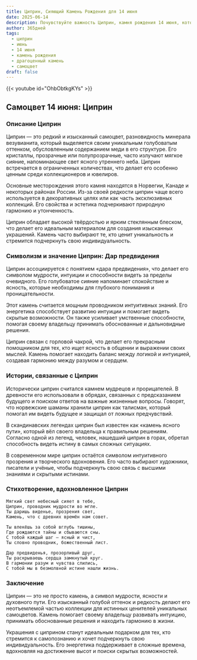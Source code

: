 ```yaml
---
title: Циприн, Сияющий Камень Рождения для 14 июня
date: 2025-06-14
description: Почувствуйте важность Циприн, камня рождения 14 июня, который символизирует Дар предвидения. Пусть его красота и значение осветят ваш день.
author: 365дней
tags:
  - циприн
  - июнь
  - 14 июня
  - камень рождения
  - драгоценный камень
  - самоцвет
draft: false
---
```


{{< youtube id="OhbObtkgKYs" >}}

## Самоцвет 14 июня: Циприн

### Описание Циприн

Циприн — это редкий и изысканный самоцвет, разновидность минерала везувианита, который выделяется своим уникальным голубоватым оттенком, обусловленным содержанием меди в его структуре. Его кристаллы, прозрачные или полупрозрачные, часто излучают мягкое сияние, напоминающее свет ясного утреннего неба. Циприн встречается в ограниченных количествах, что делает его особенно ценным среди коллекционеров и ювелиров.

Основные месторождения этого камня находятся в Норвегии, Канаде и некоторых районах России. Из-за своей редкости циприн чаще всего используется в декоративных целях или как часть эксклюзивных коллекций. Его свойства и эстетика подчеркивают природную гармонию и утонченность.

Циприн обладает высокой твёрдостью и ярким стеклянным блеском, что делает его идеальным материалом для создания изысканных украшений. Камень часто выбирают те, кто ценит уникальность и стремится подчеркнуть свою индивидуальность.

### Символизм и значение Циприн: Дар предвидения

Циприн ассоциируется с понятием «дара предвидения», что делает его символом мудрости, интуиции и способности видеть за пределы очевидного. Его голубоватое сияние напоминает спокойствие и ясность, которые необходимы для глубокого понимания и проницательности.

Этот камень считается мощным проводником интуитивных знаний. Его энергетика способствует развитию интуиции и помогает видеть скрытые возможности. Он также усиливает умственные способности, помогая своему владельцу принимать обоснованные и дальновидные решения.

Циприн связан с горловой чакрой, что делает его прекрасным помощником для тех, кто ищет ясность в общении и выражении своих мыслей. Камень помогает находить баланс между логикой и интуицией, создавая гармонию между разумом и сердцем.

### Истории, связанные с Циприн

Исторически циприн считался камнем мудрецов и прорицателей. В древности его использовали в обрядах, связанных с предсказанием будущего и поиском ответов на важные жизненные вопросы. Говорят, что норвежские шаманы хранили циприн как талисман, который помогал им видеть будущее и защищал от ложных предчувствий.

В скандинавских легендах циприн был известен как «камень ясного пути», который вёл своего владельца к правильным решениям. Согласно одной из легенд, человек, нашедший циприн в горах, обретал способность видеть истину в самых сложных ситуациях.

В современном мире циприн остаётся символом интуитивного прозрения и творческого вдохновения. Его часто выбирают художники, писатели и учёные, чтобы подчеркнуть свою связь с высшими знаниями и скрытыми истинами.

### Стихотворение, вдохновленное Циприн

```
Мягкий свет небесный сияет в тебе,  
Циприн, проводник мудрости во мгле.  
Ты даришь виденье, прозрения свет,  
Камень, что с древних времён нам совет.

Ты влекёшь за собой вглубь тишины,  
Где рождаются тайны и сбываются сны.  
С тобой каждый шаг — ясный и чист,  
Ты словно проводник, божественный лист.

Дар предвиденья, прозорливый друг,  
Ты раскрываешь сердца замкнутый круг.  
В гармонии разум и чувства слились,  
С тобой мы в безмолвной истине нашли жизнь.
```

### Заключение

Циприн — это не просто камень, а символ мудрости, ясности и духовного пути. Его изысканный голубой оттенок и редкость делают его неотъемлемой частью коллекции для истинных ценителей уникальных самоцветов. Камень помогает своему владельцу развивать интуицию, принимать обоснованные решения и находить гармонию в жизни.

Украшения с циприном станут идеальным подарком для тех, кто стремится к самопознанию и хочет подчеркнуть свою индивидуальность. Его энергетика поддерживает в сложные времена, вдохновляя на достижение высот и поиски скрытых возможностей.